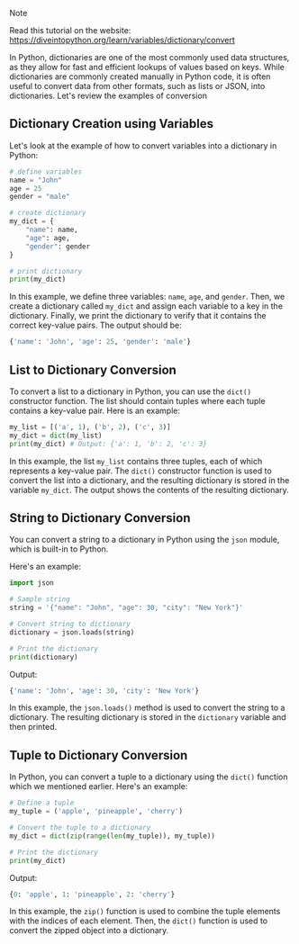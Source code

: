 > [!NOTE]
> Read this tutorial on the website: https://diveintopython.org/learn/variables/dictionary/convert

In Python, dictionaries are one of the most commonly used data structures, as they allow for fast and efficient lookups of values based on keys. While dictionaries are commonly created manually in Python code, it is often useful to convert data from other formats, such as lists or JSON, into dictionaries. Let's review the examples of conversion

## Dictionary Creation using Variables

Let's look at the example of how to convert variables into a dictionary in Python:

```python
# define variables
name = "John"
age = 25
gender = "male"

# create dictionary
my_dict = {
    "name": name,
    "age": age,
    "gender": gender
}

# print dictionary
print(my_dict)
```

In this example, we define three variables: `name`, `age`, and `gender`. Then, we create a dictionary called `my_dict` and assign each variable to a key in the dictionary. Finally, we print the dictionary to verify that it contains the correct key-value pairs. The output should be:

```python
{'name': 'John', 'age': 25, 'gender': 'male'}
```

## List to Dictionary Conversion

To convert a list to a dictionary in Python, you can use the `dict()` constructor function. The list should contain tuples where each tuple contains a key-value pair. Here is an example:

```python
my_list = [('a', 1), ('b', 2), ('c', 3)]
my_dict = dict(my_list)
print(my_dict) # Output: {'a': 1, 'b': 2, 'c': 3}
```

In this example, the list `my_list` contains three tuples, each of which represents a key-value pair. The `dict()` constructor function is used to convert the list into a dictionary, and the resulting dictionary is stored in the variable `my_dict`. The output shows the contents of the resulting dictionary.

## String to Dictionary Conversion

You can convert a string to a dictionary in Python using the `json` module, which is built-in to Python.

Here's an example:

```python
import json

# Sample string
string = '{"name": "John", "age": 30, "city": "New York"}'

# Convert string to dictionary
dictionary = json.loads(string)

# Print the dictionary
print(dictionary)
```

Output:

```python
{'name': 'John', 'age': 30, 'city': 'New York'}
```

In this example, the `json.loads()` method is used to convert the string to a dictionary. The resulting dictionary is stored in the `dictionary` variable and then printed.

## Tuple to Dictionary Conversion

In Python, you can convert a tuple to a dictionary using the `dict()` function which we mentioned earlier. Here's an example:

```python
# Define a tuple
my_tuple = ('apple', 'pineapple', 'cherry')

# Convert the tuple to a dictionary
my_dict = dict(zip(range(len(my_tuple)), my_tuple))

# Print the dictionary
print(my_dict)
```

Output:

```python
{0: 'apple', 1: 'pineapple', 2: 'cherry'}
```

In this example, the `zip()` function is used to combine the tuple elements with the indices of each element. Then, the `dict()` function is used to convert the zipped object into a dictionary.
